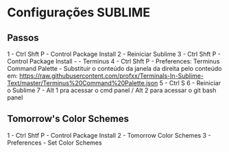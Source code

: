 # Configurações SUBLIME

## Passos
1 - Ctrl Shft P - Control Package Install
2 - Reiniciar Sublime
3 - Ctrl Shft P - Control Package Install - <enter> - Terminus
4 - Ctrl Shft P - Preferences: Terminus Command Palette
	- Substituir o conteúdo da janela da direita pelo conteúdo em:
	https://raw.githubusercontent.com/profxx/Terminals-In-Sublime-Text/master/Terminus%20Command%20Palette.json
5 - Ctrl S <para salvar>
6 - Reiniciar o Sublime
7 - Alt 1 pra acessar o cmd panel / Alt 2 para acessar o git bash panel
 
## Tomorrow's Color Schemes
1 - Ctrl Shtf P - Control Package Install
2 - Tomorrow Color Schemes
3 - Preferences - Set Color Schemes